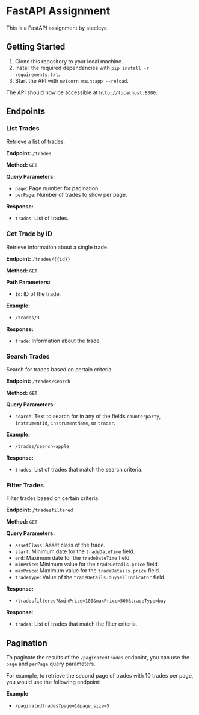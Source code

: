 # FastAPI Assignment

This is a FastAPI assignment by steeleye.

## Getting Started

1. Clone this repository to your local machine.
2. Install the required dependencies with `pip install -r requirements.txt`.
3. Start the API with `uvicorn main:app --reload`.

The API should now be accessible at `http://localhost:8000`.

## Endpoints

### List Trades

Retrieve a list of trades.

**Endpoint:** `/trades`

**Method:** `GET`

**Query Parameters:**
- `page`: Page number for pagination.
- `perPage`: Number of trades to show per page.

**Response:**
- `trades`: List of trades.

### Get Trade by ID

Retrieve information about a single trade.

**Endpoint:** `/trades/{{id}}`

**Method:** `GET`

**Path Parameters:**
- `id`: ID of the trade.

**Example:**
- `/trades/3`

**Response:**
- `trade`: Information about the trade.

### Search Trades

Search for trades based on certain criteria.

**Endpoint:** 
`/trades/search`

**Method:** `GET`

**Query Parameters:**
- `search`: Text to search for in any of the fields `counterparty`, `instrumentId`, `instrumentName`, or `trader`.

**Example:**
- `/trades/search=apple`

**Response:**
- `trades`: List of trades that match the search criteria.

### Filter Trades

Filter trades based on certain criteria.

**Endpoint:** `/tradesfiltered`

**Method:** `GET`

**Query Parameters:**
- `assetClass`: Asset class of the trade.
- `start`: Minimum date for the `tradeDateTime` field.
- `end`: Maximum date for the `tradeDateTime` field.
- `minPrice`: Minimum value for the `tradeDetails.price` field.
- `maxPrice`: Maximum value for the `tradeDetails.price` field.
- `tradeType`: Value of the `tradeDetails.buySellIndicator` field.

**Response:**
- `/tradesfiltered?&minPrice=100&maxPrice=500&tradeType=buy
`

**Response:**
- `trades`: List of trades that match the filter criteria.

## Pagination

To paginate the results of the `/paginatedtrades` endpoint, you can use the `page` and `perPage` query parameters.

For example, to retrieve the second page of trades with 10 trades per page, you would use the following endpoint:

**Example**
- `/paginatedtrades?page=1&page_size=5`


